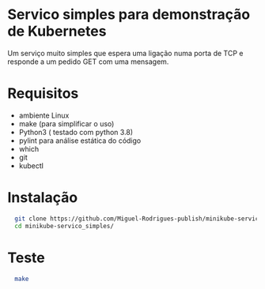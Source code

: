 # Servico simples para demonstração  de Kubernetes

Um serviço muito simples que espera uma ligação numa porta de TCP e responde a um pedido GET com uma mensagem.
# Requisitos

* ambiente Linux
* make  (para simplificar o uso)
* Python3 ( testado com python 3.8)
* pylint para análise estática do código
* which
* git
* kubectl

# Instalação
```bash
  git clone https://github.com/Miguel-Rodrigues-publish/minikube-servico_simples.git
  cd minikube-servico_simples/
```


# Teste

```bash
  make
```
